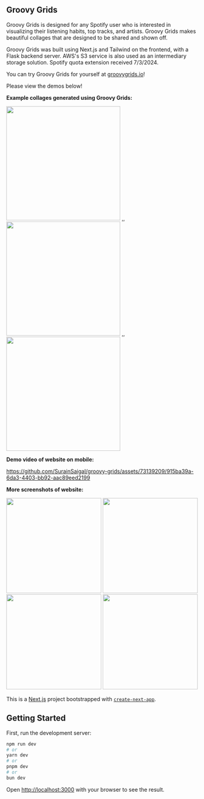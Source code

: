 ## Groovy Grids

Groovy Grids is designed for any Spotify user who is interested in visualizing their listening habits, top tracks, and artists. Groovy Grids makes beautiful collages that are designed to be shared and shown off.

Groovy Grids was built using Next.js and Tailwind on the frontend, with a Flask backend server. AWS's S3 service is also used as an intermediary storage solution.
Spotify quota extension received 7/3/2024.

You can try Groovy Grids for yourself at [groovygrids.io](https://www.groovygrids.io)!

Please view the demos below!

**Example collages generated using Groovy Grids:**

<img src="https://github.com/SurainSaigal/groovy-grids/assets/73139209/9e1a980d-0da1-4548-abcb-44f96ff7f3a2" width="300">
,,

<img src="https://github.com/SurainSaigal/groovy-grids/assets/73139209/a4ce4cb5-b0e0-4526-b644-b628f5773523" width="300">
,,

<img src="https://github.com/SurainSaigal/groovy-grids/assets/73139209/506906af-4b56-4f8c-b6f7-1b2fa0cf578a" width="300">

**Demo video of website on mobile:**

https://github.com/SurainSaigal/groovy-grids/assets/73139209/915ba39a-6da3-4403-bb92-aac89eed2199

**More screenshots of website:**

<img src="https://github.com/SurainSaigal/groovy-grids/assets/73139209/a61cffab-e183-4f68-87f3-0dec1649ab45" width="250">
<img src="https://github.com/SurainSaigal/groovy-grids/assets/73139209/ca72993a-0a5d-4d82-bc95-2d42ca23ce53" width="250">
<img src="https://github.com/SurainSaigal/groovy-grids/assets/73139209/08fb4bf1-8b45-4c5f-aff1-59aa29328d23" width="250">
<img src="https://github.com/SurainSaigal/groovy-grids/assets/73139209/cfaab680-1880-43f3-8e86-eb0bec9b2069" width="250">

This is a [Next.js](https://nextjs.org/) project bootstrapped with [`create-next-app`](https://github.com/vercel/next.js/tree/canary/packages/create-next-app).

## Getting Started

First, run the development server:

```bash
npm run dev
# or
yarn dev
# or
pnpm dev
# or
bun dev
```

Open [http://localhost:3000](http://localhost:3000) with your browser to see the result.
